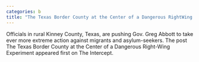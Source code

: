 ```yaml
---
categories: b
title: "The Texas Border County at the Center of a Dangerous RightWing Experiment"
---
```

Officials in rural Kinney County, Texas, are pushing Gov. Greg Abbott to take ever more extreme action against migrants and asylum-seekers.
The post The Texas Border County at the Center of a Dangerous Right-Wing Experiment appeared first on The Intercept.

